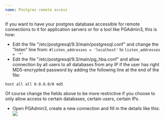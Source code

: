 ```yaml
---
name: Postgres remote access
---
```


If you want to have your postgres database accessible for remote connections to it for application servers or for a tool like PGAdmin3, this is how:

* Edit the file "/etc/postgresql/9.3/main/postgresql.conf" and change the "listen" line from: `#listen_addresses = 'localhost'` to `listen_addresses = '*'`
* Edit the file "/etc/postgresql/9.3/main/pg_hba.conf" and allow connection by all users to all databases from any IP if the user has right MD5-encrypted password by adding the following line at the end of the file:
```
host all all 0.0.0.0/0 md5
```
Of course change the fields above to be more restrictive if you choose to only allow access to certain databases, certain users, certain IPs.

* Open PGAdmin3, create a new connection and fill in the details like this:
![](/docs/images/pg_admin3_new_connection.png)
